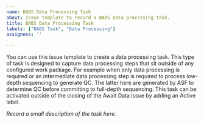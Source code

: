 ```yaml
---
name: BABS Data Processing Task
about: Issue template to record a BABS Data processing task.
title: BABS Data Processing Task
labels: ["BABS Task", "Data Processing"]
assignees: ''

---
```


You can use this issue template to create a data processing task. This type of task is designed to capture data processing steps that sit outside of any configured work package. For example when only data processing is required or an intermediate data processing step is required to process low-depth sequencing to generate QC. The latter here are generated by ASF to determine QC before committing to full-depth sequencing. This task can be activated outside of the closing of the Await Data issue by adding an Active label.

*Record a small description of the task here.*
